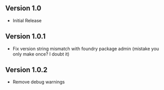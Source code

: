 ## Version 1.0
- Initial Release

## Version 1.0.1
- Fix version string mismatch with foundry package admin (mistake you only make once? I doubt it)

## Version 1.0.2
- Remove debug warnings